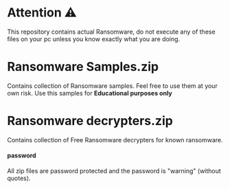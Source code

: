 # Attention ⚠
This repository contains actual Ransomware, do not execute any of these files on your pc unless you know exactly what you are doing.


# Ransomware Samples.zip
Contains collection of Ransomware samples. Feel free to use them at your own risk.
Use this samples for **Educational purposes only**

# Ransomware decrypters.zip
Contains collection of Free Ransomware decrypters for known ransomware.

#### password
All zip files are password protected and the password is "warning" (without quotes).
